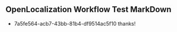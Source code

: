 ## OpenLocalization Workflow Test MarkDown
* 7a5fe564-acb7-43bb-81b4-df9514ac5f10 
thanks!<!--HONumber=Feb16_HO4-->
